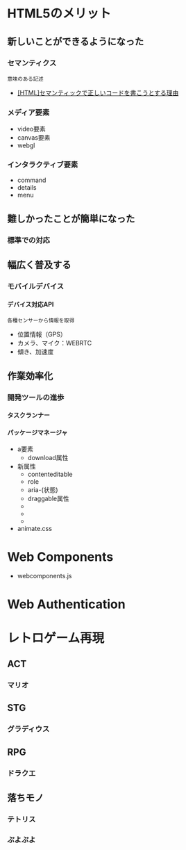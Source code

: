 # HTML5のメリット
## 新しいことができるようになった
### セマンティクス
	意味のある記述
* [[HTML]セマンティックで正しいコードを書こうとする理由](http://webcre8.jp/think/semantic-html-reason.html)
### メディア要素
* video要素
* canvas要素
* webgl
### インタラクティブ要素
* command
* details
* menu
## 難しかったことが簡単になった
### 標準での対応
## 幅広く普及する
### モバイルデバイス
#### デバイス対応API
	各種センサーから情報を取得
* 位置情報（GPS）
* カメラ、マイク：WEBRTC
* 傾き、加速度
## 作業効率化
### 開発ツールの進歩
#### タスクランナー
#### パッケージマネージャ

* a要素
	- download属性
* 新属性
	- contenteditable
	- role
	- aria-(状態)
	- draggable属性
	- 
	- 
	- 
* animate.css

# Web Components
* webcomponents.js

# Web Authentication

# レトロゲーム再現
## ACT
### マリオ
## STG
### グラディウス
## RPG
### ドラクエ
## 落ちモノ
### テトリス
### ぷよぷよ